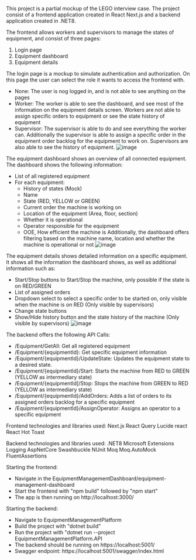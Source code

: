 This project is a partial mockup of the LEGO interview case.
The project consist of a frontend application created in React Next.js and a backend application created in .NET8.

The frontend allows workers and supervisors to manage the states of equipment, and consist of three pages:
1. Login page
2. Equipment dashboard
3. Equipment details

The login page is a mockup to simulate authentication and authorization. On this page the user can select the role it wants to access the frontend with.
- None: The user is nog logged in, and is not able to see anything on the pages
- Worker: The worker is able to see the dashboard, and see most of the information on the equipment details screen. Workers are not able to assign specific orders to equipment or see the state history of equipment
- Supervisor: The supervisor is able to do and see everything the worker can. Additionally the supervisor is able to assign a specific order in the equipment order backlog for the equipment to work on. Supervisors are also able to see the history of equipment.
![image](https://github.com/user-attachments/assets/ece3bd8e-1f34-4fc3-b8b6-9fe17b60a13c)

The equipment dashboard shows an overview of all connected equipment.
The dashboard shows the following information:
- List of all registered equipment
- For each equipment:
  - History of states (Mock)
  - Name
  - State (RED, YELLOW or GREEN)
  - Current order the machine is working on
  - Location of the equipment (Area, floor, section)
  - Whether it is operational
  - Operator responsible for the equipment
  - OOE, How efficient the machine is
 Additionally, the dashboard offers filtering based on the machine name, location and whether the machine is operational or not
![image](https://github.com/user-attachments/assets/963cdc34-5837-4dbd-9473-864a717ebd33)

The equipment details shows detailed information on a specific equipment. It shows all the information the dashboard shows, as well as additional information such as:
- Start/Stop buttons to Start/Stop the machine, only possible if the state is on RED/GREEN
- List of assigned orders
- Dropdown select to select a specific order to be started on, only visible when the machine is on RED (Only visible by supervisors)
- Change state buttons
- Show/Hide history button and the state history of the machine (Only visible by supervisors)
![image](https://github.com/user-attachments/assets/9252e192-d941-4980-b014-13b91753c45a)

     
The backend offers the following API Calls:
- /Equipment/GetAll: Get all registered equipment
- /Equipment/{equipmentId}: Get specific equipment information
- /Equipment/{equipmentId}/UpdateState: Updates the equipment state to a desired state.
- /Equipment/{equipmentId}/Start: Starts the machine from RED to GREEN (YELLOW as intermediary state)
- /Equipment/{equipmentId]/Stop: Stops the machine from GREEN to RED (YELLOW as intermediary state)
- /Equipment/{equipmentId}/AddOrders: Adds a list of orders to its assigned orders backlog for a specific equipment
- /Equipment/{equipmentId}/AssignOperator: Assigns an operator to a specific equipment

Frontend technologies and libraries used:
Next.js
React Query
Lucide react
React Hot Toast

Backend technologies and libraries used:
.NET8
Microsoft Extensions Logging
AspNetCore Swashbuckle
NUnit
Moq
Moq.AutoMock
FluentAssertions


Starting the frontend:
- Navigate in the EquipmentManagementDashboard/equipment-management-dashboard
- Start the frontend with "npm build" followed by "npm start"
- The app is then running on http://localhost:3000/

Starting the backend:
- Navigate to EquipmentManagementPlatform
- Build the project with "dotnet build"
- Run the project with "dotnet run --project EquipmentManagementPlatform.API
- The backend should be running on https://localhost:5001/
- Swagger endpoint: https://localhost:5001/swagger/index.html
